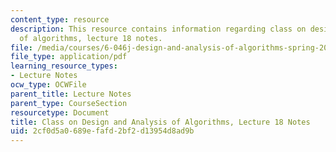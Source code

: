 ```yaml
---
content_type: resource
description: This resource contains information regarding class on design and analysis
  of algorithms, lecture 18 notes.
file: /media/courses/6-046j-design-and-analysis-of-algorithms-spring-2015/2cf0d5a0689efafd2bf2d13954d8ad9b_MIT6_046JS15_lec18.pdf
file_type: application/pdf
learning_resource_types:
- Lecture Notes
ocw_type: OCWFile
parent_title: Lecture Notes
parent_type: CourseSection
resourcetype: Document
title: Class on Design and Analysis of Algorithms, Lecture 18 Notes
uid: 2cf0d5a0-689e-fafd-2bf2-d13954d8ad9b
---
```

